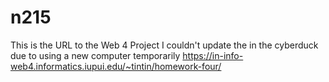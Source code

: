 
# n215

This is the URL to the Web 4 Project
I couldn't update the in the cyberduck due to using a new computer temporarily
https://in-info-web4.informatics.iupui.edu/~tintin/homework-four/
